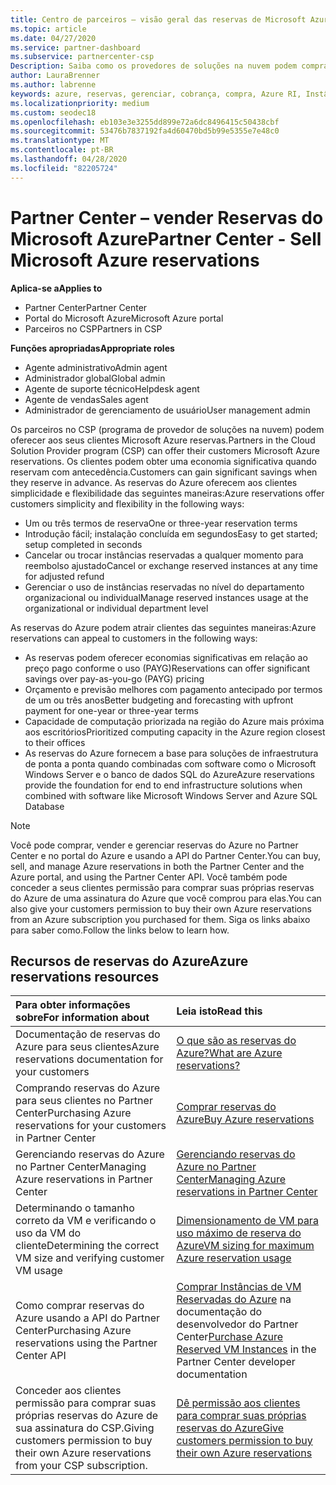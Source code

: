 ```yaml
---
title: Centro de parceiros – visão geral das reservas de Microsoft Azure | Centro de parceiros
ms.topic: article
ms.date: 04/27/2020
ms.service: partner-dashboard
ms.subservice: partnercenter-csp
Description: Saiba como os provedores de soluções na nuvem podem comprar, vender ou gerenciar reservas do Azure para clientes que usam o Partner Center, o portal do Azure ou a API do Partner Center.
author: LauraBrenner
ms.author: labrenne
keywords: azure, reservas, gerenciar, cobrança, compra, Azure RI, Instâncias Reservadas do Azure
ms.localizationpriority: medium
ms.custom: seodec18
ms.openlocfilehash: eb103e3e3255dd899e72a6dc8496415c50438cbf
ms.sourcegitcommit: 53476b7837192fa4d60470bd5b99e5355e7e48c0
ms.translationtype: MT
ms.contentlocale: pt-BR
ms.lasthandoff: 04/28/2020
ms.locfileid: "82205724"
---
```

# <a name="partner-center---sell-microsoft-azure-reservations"></a><span data-ttu-id="a0719-104">Partner Center – vender Reservas do Microsoft Azure</span><span class="sxs-lookup"><span data-stu-id="a0719-104">Partner Center - Sell Microsoft Azure reservations</span></span>

<!--Maggie, 12/7/18 - Added "Partner Center" to metadata title and H1 title as per Catherine Watson in bug #19868631-->

<span data-ttu-id="a0719-105">**Aplica-se a**</span><span class="sxs-lookup"><span data-stu-id="a0719-105">**Applies to**</span></span>

- <span data-ttu-id="a0719-106">Partner Center</span><span class="sxs-lookup"><span data-stu-id="a0719-106">Partner Center</span></span>
- <span data-ttu-id="a0719-107">Portal do Microsoft Azure</span><span class="sxs-lookup"><span data-stu-id="a0719-107">Microsoft Azure portal</span></span>
- <span data-ttu-id="a0719-108">Parceiros no CSP</span><span class="sxs-lookup"><span data-stu-id="a0719-108">Partners in CSP</span></span>

<span data-ttu-id="a0719-109">**Funções apropriadas**</span><span class="sxs-lookup"><span data-stu-id="a0719-109">**Appropriate roles**</span></span>

- <span data-ttu-id="a0719-110">Agente administrativo</span><span class="sxs-lookup"><span data-stu-id="a0719-110">Admin agent</span></span>
- <span data-ttu-id="a0719-111">Administrador global</span><span class="sxs-lookup"><span data-stu-id="a0719-111">Global admin</span></span>
- <span data-ttu-id="a0719-112">Agente de suporte técnico</span><span class="sxs-lookup"><span data-stu-id="a0719-112">Helpdesk agent</span></span>
- <span data-ttu-id="a0719-113">Agente de vendas</span><span class="sxs-lookup"><span data-stu-id="a0719-113">Sales agent</span></span>
- <span data-ttu-id="a0719-114">Administrador de gerenciamento de usuário</span><span class="sxs-lookup"><span data-stu-id="a0719-114">User management admin</span></span>

<span data-ttu-id="a0719-115">Os parceiros no CSP (programa de provedor de soluções na nuvem) podem oferecer aos seus clientes Microsoft Azure reservas.</span><span class="sxs-lookup"><span data-stu-id="a0719-115">Partners in the Cloud Solution Provider program (CSP) can offer their customers Microsoft Azure reservations.</span></span> <span data-ttu-id="a0719-116">Os clientes podem obter uma economia significativa quando reservam com antecedência.</span><span class="sxs-lookup"><span data-stu-id="a0719-116">Customers can gain significant savings when they reserve in advance.</span></span> <span data-ttu-id="a0719-117">As reservas do Azure oferecem aos clientes simplicidade e flexibilidade das seguintes maneiras:</span><span class="sxs-lookup"><span data-stu-id="a0719-117">Azure reservations offer customers simplicity and flexibility in the following ways:</span></span>

- <span data-ttu-id="a0719-118">Um ou três termos de reserva</span><span class="sxs-lookup"><span data-stu-id="a0719-118">One or three-year reservation terms</span></span>
- <span data-ttu-id="a0719-119">Introdução fácil; instalação concluída em segundos</span><span class="sxs-lookup"><span data-stu-id="a0719-119">Easy to get started; setup completed in seconds</span></span>
- <span data-ttu-id="a0719-120">Cancelar ou trocar instâncias reservadas a qualquer momento para reembolso ajustado</span><span class="sxs-lookup"><span data-stu-id="a0719-120">Cancel or exchange reserved instances at any time for adjusted refund</span></span>
- <span data-ttu-id="a0719-121">Gerenciar o uso de instâncias reservadas no nível do departamento organizacional ou individual</span><span class="sxs-lookup"><span data-stu-id="a0719-121">Manage reserved instances usage at the organizational or individual department level</span></span> 

<span data-ttu-id="a0719-122">As reservas do Azure podem atrair clientes das seguintes maneiras:</span><span class="sxs-lookup"><span data-stu-id="a0719-122">Azure reservations can appeal to customers in the following ways:</span></span>

- <span data-ttu-id="a0719-123">As reservas podem oferecer economias significativas em relação ao preço pago conforme o uso (PAYG)</span><span class="sxs-lookup"><span data-stu-id="a0719-123">Reservations can offer significant savings over pay-as-you-go (PAYG) pricing</span></span>
- <span data-ttu-id="a0719-124">Orçamento e previsão melhores com pagamento antecipado por termos de um ou três anos</span><span class="sxs-lookup"><span data-stu-id="a0719-124">Better budgeting and forecasting with upfront payment for one-year or three-year terms</span></span>
- <span data-ttu-id="a0719-125">Capacidade de computação priorizada na região do Azure mais próxima aos escritórios</span><span class="sxs-lookup"><span data-stu-id="a0719-125">Prioritized computing capacity in the Azure region closest to their offices</span></span>
- <span data-ttu-id="a0719-126">As reservas do Azure fornecem a base para soluções de infraestrutura de ponta a ponta quando combinadas com software como o Microsoft Windows Server e o banco de dados SQL do Azure</span><span class="sxs-lookup"><span data-stu-id="a0719-126">Azure reservations provide the foundation for end to end infrastructure solutions when combined with software like Microsoft Windows Server and Azure SQL Database</span></span>

>[!NOTE]
> <span data-ttu-id="a0719-127">Você pode comprar, vender e gerenciar reservas do Azure no Partner Center e no portal do Azure e usando a API do Partner Center.</span><span class="sxs-lookup"><span data-stu-id="a0719-127">You can buy, sell, and manage Azure reservations in both the Partner Center and the Azure portal, and using the Partner Center API.</span></span> <span data-ttu-id="a0719-128">Você também pode conceder a seus clientes permissão para comprar suas próprias reservas do Azure de uma assinatura do Azure que você comprou para elas.</span><span class="sxs-lookup"><span data-stu-id="a0719-128">You can also give your customers permission to buy their own Azure reservations from an Azure subscription you purchased for them.</span></span> <span data-ttu-id="a0719-129">Siga os links abaixo para saber como.</span><span class="sxs-lookup"><span data-stu-id="a0719-129">Follow the links below to learn how.</span></span>

## <a name="azure-reservations-resources"></a><span data-ttu-id="a0719-130">Recursos de reservas do Azure</span><span class="sxs-lookup"><span data-stu-id="a0719-130">Azure reservations resources</span></span>

|<span data-ttu-id="a0719-131">**Para obter informações sobre**</span><span class="sxs-lookup"><span data-stu-id="a0719-131">**For information about**</span></span>   |<span data-ttu-id="a0719-132">**Leia isto**</span><span class="sxs-lookup"><span data-stu-id="a0719-132">**Read this**</span></span>    |
|:-----------------------------|:-----------------|
| <span data-ttu-id="a0719-133">Documentação de reservas do Azure para seus clientes</span><span class="sxs-lookup"><span data-stu-id="a0719-133">Azure reservations documentation for your customers</span></span> | [<span data-ttu-id="a0719-134">O que são as reservas do Azure?</span><span class="sxs-lookup"><span data-stu-id="a0719-134">What are Azure reservations?</span></span>](https://docs.microsoft.com/azure/billing/billing-save-compute-costs-reservations)
|<span data-ttu-id="a0719-135">Comprando reservas do Azure para seus clientes no Partner Center</span><span class="sxs-lookup"><span data-stu-id="a0719-135">Purchasing Azure reservations for your customers in Partner Center</span></span>   |[<span data-ttu-id="a0719-136">Comprar reservas do Azure</span><span class="sxs-lookup"><span data-stu-id="a0719-136">Buy Azure reservations</span></span>](azure-reservations-buying.md)
|<span data-ttu-id="a0719-137">Gerenciando reservas do Azure no Partner Center</span><span class="sxs-lookup"><span data-stu-id="a0719-137">Managing Azure reservations in Partner Center</span></span> | [<span data-ttu-id="a0719-138">Gerenciando reservas do Azure no Partner Center</span><span class="sxs-lookup"><span data-stu-id="a0719-138">Managing Azure reservations in Partner Center</span></span>](azure-reservations-manage.md)
|<span data-ttu-id="a0719-139">Determinando o tamanho correto da VM e verificando o uso da VM do cliente</span><span class="sxs-lookup"><span data-stu-id="a0719-139">Determining the correct VM size and verifying customer VM usage</span></span>   |[<span data-ttu-id="a0719-140">Dimensionamento de VM para uso máximo de reserva do Azure</span><span class="sxs-lookup"><span data-stu-id="a0719-140">VM sizing for maximum Azure reservation usage</span></span>](azure-usage.md)   |
|<span data-ttu-id="a0719-141">Como comprar reservas do Azure usando a API do Partner Center</span><span class="sxs-lookup"><span data-stu-id="a0719-141">Purchasing Azure reservations using the Partner Center API</span></span> | <span data-ttu-id="a0719-142">[Comprar Instâncias de VM Reservadas do Azure](https://docs.microsoft.com/partner-center/develop/purchase-azure-reservations) na documentação do desenvolvedor do Partner Center</span><span class="sxs-lookup"><span data-stu-id="a0719-142">[Purchase Azure Reserved VM Instances](https://docs.microsoft.com/partner-center/develop/purchase-azure-reservations) in the Partner Center developer documentation</span></span>   |
|<span data-ttu-id="a0719-143">Conceder aos clientes permissão para comprar suas próprias reservas do Azure de sua assinatura do CSP.</span><span class="sxs-lookup"><span data-stu-id="a0719-143">Giving customers permission to buy their own Azure reservations from your CSP subscription.</span></span> | [<span data-ttu-id="a0719-144">Dê permissão aos clientes para comprar suas próprias reservas do Azure</span><span class="sxs-lookup"><span data-stu-id="a0719-144">Give customers permission to buy their own Azure reservations</span></span>](give-customers-permission.md)   |
